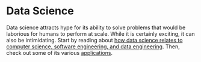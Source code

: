 # Data Science

Data science attracts hype for its ability to solve problems that would be laborious for humans to perform at scale. While it is certainly exciting, it can also be intimidating. Start by reading about [how data science relates to computer science, software engineering, and data engineering](https://ischoolonline.berkeley.edu/data-science/what-is-data-science/). Then, check out some of its various [applications](https://paperswithcode.com/sota).
